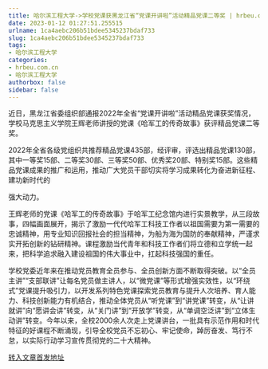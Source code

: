 ```yaml
---
title: 哈尔滨工程大学->学校党课获黑龙江省“党课开讲啦”活动精品党课二等奖 | hrbeu.com.cn
date: 2023-01-12 01:27:51.255515
urlname: 1ca4aebc206b51bdee5345237bdaf733
slug: 1ca4aebc206b51bdee5345237bdaf733
tags: 
- 哈尔滨工程大学
categories:
- hrbeu.com.cn
- 哈尔滨工程大学
authorbox: false
sidebar: false
---
```

近日，黑龙江省委组织部通报2022年全省“党课开讲啦”活动精品党课获奖情况，学校马克思主义学院王辉老师讲授的党课《哈军工的传奇故事》获评精品党课二等奖。

2022年全省各级党组织共推荐精品党课435部，经评审，评选出精品党课130部，其中一等奖15部、二等奖30部、三等奖50部、优秀奖20部、特别奖15部。这些精品党课成果的推广和运用，推动广大党员干部切实将学习成果转化为奋进新征程、建功新时代的
<!--more-->
强大动力。

王辉老师的党课《哈军工的传奇故事》于哈军工纪念馆内进行实景教学，从三段故事，四幅画面展开，揭示了激励一代代哈军工科技工作者以祖国需要为第一需要的忠诚精神，用专业知识回报社会的担当精神，为船为海为国防的奉献精神，严谨求实开拓创新的钻研精神。课程激励当代青年和科技工作者们将立德和立学统一起来，把科学追求融入建设祖国的伟大事业中，扛起科技强国的重任。

学校党委近年来在推动党员教育全员参与、全员创新方面不断取得突破。以“全员主讲”“支部联讲”让每名党员做主讲人，以“微党课”等形式增强实效性，以“环绕式”党课提升吸引力，以开发系列特色党课探索党员教育与提升人次培养、育人能力、科技创新能力有机结合，推动全体党员从“听党课”到“讲党课”转变，从“让讲就讲”向“愿讲会讲”转变，从“关门讲”到“开放学”转变，从“单调空泛讲”到“立体生动讲”转变。今年以来，全校2000余人次走上党课讲台，一批具有示范作用和时代特征的好课程不断涌现，引导全校党员不忘初心、牢记使命，踔厉奋发、笃行不怠，以实际行动学习宣传贯彻党的二十大精神。



[转入文章首发地址](http://gongxue.cn/info/1015/74039.htm)